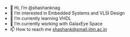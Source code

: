 - 👋 Hi, I’m @shashanknag
- 👀 I’m interested in Embedded Systems and VLSI Design
- 🌱 I’m currently learning VHDL
- 💞️ I’m currently working with GalaxEye Space
- 📫 How to reach me shashank@smail.iitm.ac.in

<!---
shashanknag/shashanknag is a ✨ special ✨ repository because its `README.md` (this file) appears on your GitHub profile.
You can click the Preview link to take a look at your changes.
--->
